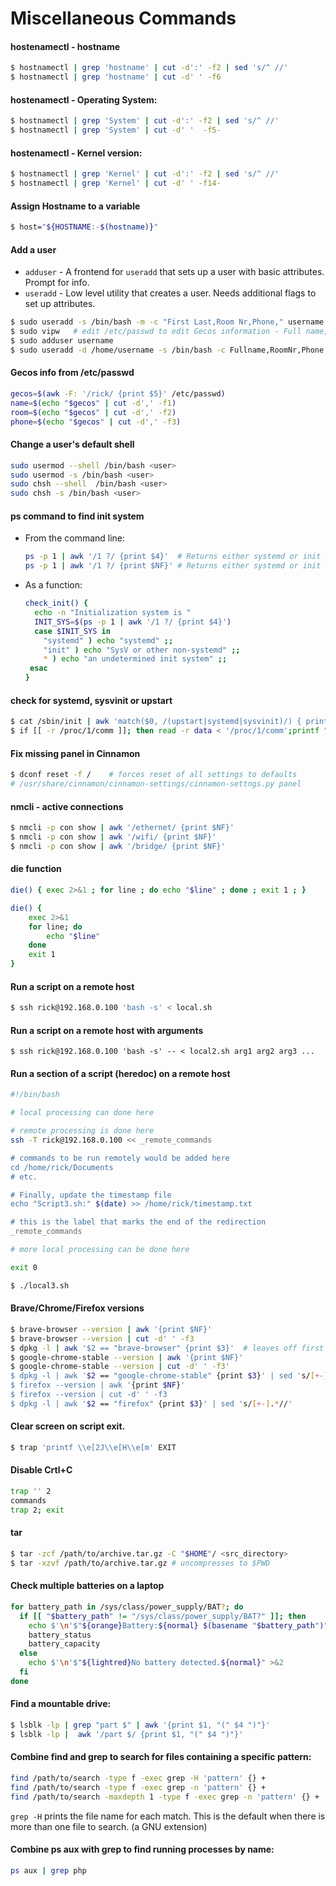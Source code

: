 # Miscellaneous Commands

#### hostenamectl - hostname
```bash
$ hostnamectl | grep 'hostname' | cut -d':' -f2 | sed 's/^ //'
$ hostnamectl | grep 'hostname' | cut -d' ' -f6
```
#### hostenamectl - Operating System:
```bash
$ hostnamectl | grep 'System' | cut -d':' -f2 | sed 's/^ //'
$ hostnamectl | grep 'System' | cut -d' '  -f5-
```
#### hostenamectl - Kernel version:
```bash
$ hostnamectl | grep 'Kernel' | cut -d':' -f2 | sed 's/^ //'
$ hostnamectl | grep 'Kernel' | cut -d' ' -f14-
```
#### Assign Hostname to a variable
```bash
$ host="${HOSTNAME:-$(hostname)}"
```

#### Add a user
- `adduser` - A frontend for `useradd` that sets up a user with basic attributes. Prompt for info.
- `useradd` - Low level utility that creates a user. Needs additional flags to set up attributes.
```bash
$ sudo useradd -s /bin/bash -m -c "First Last,Room Nr,Phone," username
$ sudo vipw   # edit /etc/passwd to edit Gecos information - Full name, Room, phone, other
$ sudo adduser username
$ sudo useradd -d /home/username -s /bin/bash -c Fullname,RoomNr,Phone,Other username && passwd username
```

#### Gecos info from /etc/passwd
```bash
gecos=$(awk -F: '/rick/ {print $5}' /etc/passwd)
name=$(echo "$gecos" | cut -d',' -f1)
room=$(echo "$gecos" | cut -d',' -f2)
phone=$(echo "$gecos" | cut -d',' -f3)
```

#### Change a user's default shell
```bash
sudo usermod --shell /bin/bash <user>
sudo usermod -s /bin/bash <user>
sudo chsh --shell  /bin/bash <user>
sudo chsh -s /bin/bash <user>
```

#### ps command to find init system
- From the command line:
  ```bash
  ps -p 1 | awk '/1 ?/ {print $4}'	# Returns either systemd or init
  ps -p 1 | awk '/1 ?/ {print $NF}'	# Returns either systemd or init
  ```
- As a function:
  ```bash
  check_init() {
    echo -n "Initialization system is "
    INIT_SYS=$(ps -p 1 | awk '/1 ?/ {print $4}')
    case $INIT_SYS in
      "systemd" ) echo "systemd" ;;
      "init" ) echo "SysV or other non-systemd" ;;
      * ) echo "an undetermined init system" ;;
   esac
  }
  ```
#### check for systemd, sysvinit or upstart
```bash
$ cat /sbin/init | awk 'match($0, /(upstart|systemd|sysvinit)/) { print toupper(substr($0, RSTART, RLENGTH));exit; }' 2> /dev/null
$ if [[ -r /proc/1/comm ]]; then read -r data < '/proc/1/comm';printf "%s\n" "${data%% *}";else printf '?\n';fi
```
#### Fix missing panel in Cinnamon
```bash
$ dconf reset -f /    # forces reset of all settings to defaults
# /usr/share/cinnamon/cinnamon-settings/cinnamon-settngs.py panel
```
#### nmcli - active connections
```bash
$ nmcli -p con show | awk '/ethernet/ {print $NF}'
$ nmcli -p con show | awk '/wifi/ {print $NF}'
$ nmcli -p con show | awk '/bridge/ {print $NF}'
```
#### die function
```bash
die() { exec 2>&1 ; for line ; do echo "$line" ; done ; exit 1 ; }

die() {
	exec 2>&1
	for line; do
		echo "$line"
	done
	exit 1
}
```
#### Run a script on a remote host
```bash
$ ssh rick@192.168.0.100 'bash -s' < local.sh
```
#### Run a script on a remote host with arguments
`$ ssh rick@192.168.0.100 'bash -s' -- < local2.sh arg1 arg2 arg3 ...`

#### Run a section of a script (heredoc) on a remote host
```bash
#!/bin/bash

# local processing can done here

# remote processing is done here
ssh -T rick@192.168.0.100 << _remote_commands

# commands to be run remotely would be added here
cd /home/rick/Documents
# etc.

# Finally, update the timestamp file
echo "Script3.sh:" $(date) >> /home/rick/timestamp.txt

# this is the label that marks the end of the redirection
_remote_commands

# more local processing can be done here

exit 0

$ ./local3.sh
```

#### Brave/Chrome/Firefox versions
```bash
$ brave-browser --version | awk '{print $NF}'
$ brave-browser --version | cut -d' ' -f3
$ dpkg -l | awk '$2 == "brave-browser" {print $3}'	# leaves off first xxx.
$ google-chrome-stable --version | awk '{print $NF}'
$ google-chrome-stable --version | cut -d' ' -f3'
$ dpkg -l | awk '$2 == "google-chrome-stable" {print $3}' | sed 's/[+-].*//'
$ firefox --version | awk '{print $NF}'
$ firefox --version | cut -d' ' -f3
$ dpkg -l | awk '$2 == "firefox" {print $3}' | sed 's/[+-].*//'
```
#### Clear screen on script exit.
```bash
$ trap 'printf \\e[2J\\e[H\\e[m' EXIT
```
#### Disable Crtl+C
```bash
trap '' 2
commands
trap 2; exit
```

#### tar
```bash
$ tar -zcf /path/to/archive.tar.gz -C "$HOME"/ <src_directory>
$ tar -xzvf /path/to/archive.tar.gz # uncompresses to $PWD
```

#### Check multiple batteries on a laptop
```bash
for battery_path in /sys/class/power_supply/BAT?; do
  if [[ "$battery_path" != "/sys/class/power_supply/BAT?" ]]; then
    echo $'\n'$"${orange}Battery:${normal} $(basename "$battery_path")"
    battery_status
    battery_capacity
  else
    echo $'\n'$"${lightred}No battery detected.${normal}" >&2
  fi
done
```

#### Find a mountable drive:
```bash
$ lsblk -lp | grep "part $" | awk '{print $1, "(" $4 ")"}'
$ lsblk -lp |  awk '/part $/ {print $1, "(" $4 ")"}'
```
#### Combine find and grep to search for files containing a specific pattern:
```bash
find /path/to/search -type f -exec grep -H 'pattern' {} +
find /path/to/search -type f -exec grep -n 'pattern' {} +
find /path/to/search -maxdepth 1 -type f -exec grep -n 'pattern' {} +
```
`grep -H` prints the file name for each match. This is the default when there is more than one file to search. (a GNU extension)

#### Combine ps aux with grep to find running processes by name:
```bash
ps aux | grep php
```